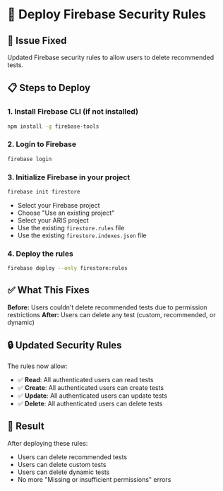 # 🔧 Deploy Firebase Security Rules

## 🚨 Issue Fixed
Updated Firebase security rules to allow users to delete recommended tests.

## 📋 Steps to Deploy

### 1. Install Firebase CLI (if not installed)
```bash
npm install -g firebase-tools
```

### 2. Login to Firebase
```bash
firebase login
```

### 3. Initialize Firebase in your project
```bash
firebase init firestore
```
- Select your Firebase project
- Choose "Use an existing project"
- Select your ARIS project
- Use the existing `firestore.rules` file
- Use the existing `firestore.indexes.json` file

### 4. Deploy the rules
```bash
firebase deploy --only firestore:rules
```

## ✅ What This Fixes

**Before:** Users couldn't delete recommended tests due to permission restrictions
**After:** Users can delete any test (custom, recommended, or dynamic)

## 🔒 Updated Security Rules

The rules now allow:
- ✅ **Read**: All authenticated users can read tests
- ✅ **Create**: All authenticated users can create tests  
- ✅ **Update**: All authenticated users can update tests
- ✅ **Delete**: All authenticated users can delete tests

## 🎯 Result

After deploying these rules:
- Users can delete recommended tests
- Users can delete custom tests
- Users can delete dynamic tests
- No more "Missing or insufficient permissions" errors

